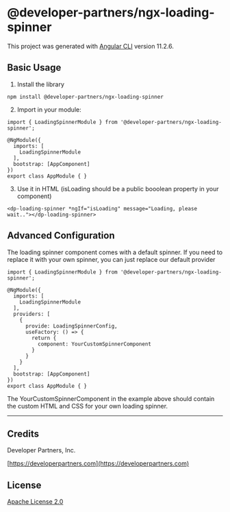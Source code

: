 # @developer-partners/ngx-loading-spinner

This project was generated with [Angular CLI](https://github.com/angular/angular-cli) version 11.2.6.

## Basic Usage

1. Install the library

```
npm install @developer-partners/ngx-loading-spinner
```

2. Import in your module:

```
import { LoadingSpinnerModule } from '@developer-partners/ngx-loading-spinner';

@NgModule({
  imports: [
    LoadingSpinnerModule
  ],
  bootstrap: [AppComponent]
})
export class AppModule { }
```

3. Use it in HTML (isLoading should be a public booolean property in your component)

```
<dp-loading-spinner *ngIf="isLoading" message="Loading, please wait.."></dp-loading-spinner>
```

## Advanced Configuration

The loading spinner component comes with a default spinner. If you need to replace it with your own spinner, you can just replace our default provider

```
import { LoadingSpinnerModule } from '@developer-partners/ngx-loading-spinner';

@NgModule({
  imports: [
    LoadingSpinnerModule
  ],
  providers: [
    {
      provide: LoadingSpinnerConfig,
      useFactory: () => {
        return {
          component: YourCustomSpinnerComponent
        }
      }
    }
  ],
  bootstrap: [AppComponent]
})
export class AppModule { }
```

The YourCustomSpinnerComponent in the example above should contain the custom HTML and CSS for your own loading spinner.

---
## Credits
Developer Partners, Inc.

[https://developerpartners.com](https://developerpartners.com)

## License
[Apache License 2.0](https://github.com/developer-partners/ngx-loading-spinner/blob/main/LICENSE.md)